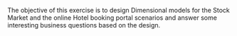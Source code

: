The objective of this exercise is to design Dimensional models for the Stock Market and the online Hotel booking portal scenarios and answer some interesting business questions based on the design.
